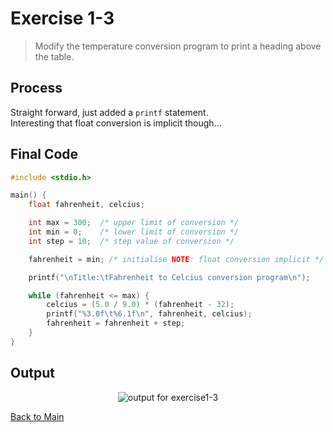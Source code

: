 # Exercise 1-3
> Modify the temperature conversion program to print a heading above the table. 

## Process
Straight forward, just added a `printf` statement.\
Interesting that float conversion is implicit though...
## Final Code
```c
#include <stdio.h>

main() {
    float fahrenheit, celcius;

    int max = 300;	/* upper limit of conversion */
    int min = 0;	/* lower limit of conversion */
    int step = 10;	/* step value of conversion */

    fahrenheit = min; /* initialise NOTE: float conversion implicit */

    printf("\nTitle:\tFahrenheit to Celcius conversion program\n");

    while (fahrenheit <= max) {
        celcius = (5.0 / 9.0) * (fahrenheit - 32);
        printf("%3.0f\t%6.1f\n", fahrenheit, celcius);
        fahrenheit = fahrenheit + step;
    }
}
```

## Output
<p align="center">
    <image src="../assets/exercise1-3_output.jpg" alt="output for exercise1-3" />
</p>

[Back to Main](../readme.md)
